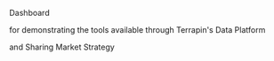 Dashboard 

for demonstrating the tools available through 
Terrapin's Data Platform 

and 
Sharing Market Strategy

